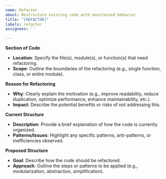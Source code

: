 ```yaml
---
name: Refactor
about: Restructure existing code with maintained behavior
title: "[REFACTOR]"
labels: refactor
assignees: ''

---
```


**Section of Code**
- **Location**: Specify the file(s), module(s), or function(s) that need refactoring.
- **Scope**: Outline the boundaries of the refactoring (e.g., single function, class, or entire module).

**Reason for Refactoring**
- **Why**: Clearly explain the motivation (e.g., improve readability, reduce duplication, optimize performance, enhance maintainability, etc.).
- **Impact**: Describe the potential benefits or risks of not addressing this.

**Current Structure**
- **Description**: Provide a brief explanation of how the code is currently organized.
- **Patterns/Issues**: Highlight any specific patterns, anti-patterns, or inefficiencies observed.

**Proposed Structure**
- **Goal**: Describe how the code should be refactored.
- **Approach**: Outline the steps or patterns to be applied (e.g., modularization, abstraction, simplification).

